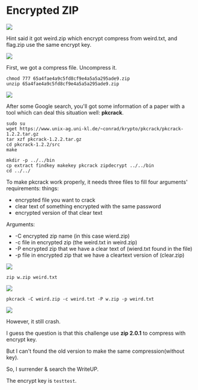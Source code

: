 # **Encrypted ZIP**

![](https://i.imgur.com/vvyPH6l.png)

Hint said it got weird.zip which encrypt compress from weird.txt, and flag.zip use the same encrypt key.

![](https://i.imgur.com/FdoqsmA.png)

First, we got a compress file. Uncompress it.
```shell=
chmod 777 65a4fae4a9c5fd8cf9e4a5a5a295ade9.zip 
unzip 65a4fae4a9c5fd8cf9e4a5a5a295ade9.zip 
```

![](https://i.imgur.com/03OQKhE.png)

After some Google search, you'll got some information of a paper with a tool which can deal this situation well: **pkcrack**.

```shell=
sudo su
wget https://www.unix-ag.uni-kl.de/~conrad/krypto/pkcrack/pkcrack-1.2.2.tar.gz
tar xzf pkcrack-1.2.2.tar.gz
cd pkcrack-1.2.2/src
make

mkdir -p ../../bin
cp extract findkey makekey pkcrack zipdecrypt ../../bin
cd ../../
```

To make pkcrack work properly, it needs three files to fill four arguments' requirements:
things:
- encrypted file you want to crack
- clear text of something encrypted with the same password
- encrypted version of that clear text

Arguments:
* -C encrypted zip name (in this case wierd.zip)
* -c file in encrypted zip (the weird.txt in weird.zip)
* -P encrypted zip that we have a clear text of (wierd.txt found in the file)
* -p file in encrypted zip that we have a cleartext version of (clear.zip)

![](https://i.imgur.com/syFBWMn.png)

```shell=
zip w.zip weird.txt 
```

![](https://i.imgur.com/kAAKcXu.png)

```shell=
pkcrack -C weird.zip -c weird.txt -P w.zip -p weird.txt
```

![](https://i.imgur.com/mNGYgLX.png)

However, it still crash.

I guess the question is that this challenge use **zip 2.0.1** to compress with encrypt key.

But I can't found the old version to make the same compression(without key).

So, I surrender & search the WriteUP.

The encrypt key is `testtest`.